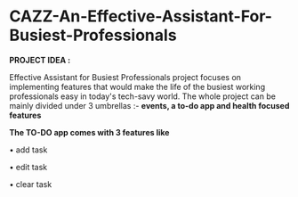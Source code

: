 # CAZZ-An-Effective-Assistant-For-Busiest-Professionals

**PROJECT IDEA :**

Effective Assistant for Busiest Professionals project focuses on implementing features that would make the life of the busiest working professionals easy in today's tech-savy world. 
The whole project can be mainly divided under 3 umbrellas :- **events, a to-do app and health focused features**

**The TO-DO app comes with 3 features like**

• add task

• edit task

• clear task


